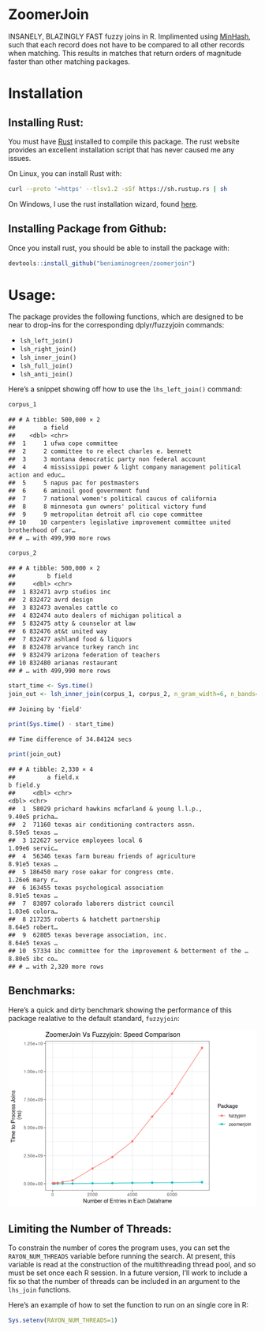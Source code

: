
# ZoomerJoin

INSANELY, BLAZINGLY FAST fuzzy joins in R. Implimented using
[MinHash](https://en.wikipedia.org/wiki/MinHash), such that each record
does not have to be compared to all other records when matching. This
results in matches that return orders of magnitude faster than other
matching packages.

# Installation

## Installing Rust:

You must have [Rust](https://www.rust-lang.org/tools/install) installed
to compile this package. The rust website provides an excellent
installation script that has never caused me any issues.

On Linux, you can install Rust with:

``` sh
curl --proto '=https' --tlsv1.2 -sSf https://sh.rustup.rs | sh
```

On Windows, I use the rust installation wizard, found
[here](https://forge.rust-lang.org/infra/other-installation-methods.html).

## Installing Package from Github:

Once you install rust, you should be able to install the package with:

``` r
devtools::install_github("beniaminogreen/zoomerjoin")
```

# Usage:

The package provides the following functions, which are designed to be
near to drop-ins for the corresponding dplyr/fuzzyjoin commands:

- `lsh_left_join()`
- `lsh_right_join()`
- `lsh_inner_join()`
- `lsh_full_join()`
- `lsh_anti_join()`

Here’s a snippet showing off how to use the `lhs_left_join()` command:

``` r
corpus_1
```

    ## # A tibble: 500,000 × 2
    ##        a field                                                                  
    ##    <dbl> <chr>                                                                  
    ##  1     1 ufwa cope committee                                                    
    ##  2     2 committee to re elect charles e. bennett                               
    ##  3     3 montana democratic party non federal account                           
    ##  4     4 mississippi power & light company management political action and educ…
    ##  5     5 napus pac for postmasters                                              
    ##  6     6 aminoil good government fund                                           
    ##  7     7 national women's political caucus of california                        
    ##  8     8 minnesota gun owners' political victory fund                           
    ##  9     9 metropolitan detroit afl cio cope committee                            
    ## 10    10 carpenters legislative improvement committee united brotherhood of car…
    ## # … with 499,990 more rows

``` r
corpus_2
```

    ## # A tibble: 500,000 × 2
    ##         b field                               
    ##     <dbl> <chr>                               
    ##  1 832471 avrp studios inc                    
    ##  2 832472 avrd design                         
    ##  3 832473 avenales cattle co                  
    ##  4 832474 auto dealers of michigan political a
    ##  5 832475 atty & counselor at law             
    ##  6 832476 at&t united way                     
    ##  7 832477 ashland food & liquors              
    ##  8 832478 arvance turkey ranch inc            
    ##  9 832479 arizona federation of teachers      
    ## 10 832480 arianas restaurant                  
    ## # … with 499,990 more rows

``` r
start_time <- Sys.time()
join_out <- lsh_inner_join(corpus_1, corpus_2, n_gram_width=6, n_bands=20, band_width=5)
```

    ## Joining by 'field'

``` r
print(Sys.time() - start_time)
```

    ## Time difference of 34.84124 secs

``` r
print(join_out)
```

    ## # A tibble: 2,330 × 4
    ##         a field.x                                                      b field.y
    ##     <dbl> <chr>                                                    <dbl> <chr>  
    ##  1  58029 prichard hawkins mcfarland & young l.l.p.,              9.40e5 pricha…
    ##  2  71160 texas air conditioning contractors assn.                8.59e5 texas …
    ##  3 122627 service employees local 6                               1.09e6 servic…
    ##  4  56346 texas farm bureau friends of agriculture                8.91e5 texas …
    ##  5 186450 mary rose oakar for congress cmte.                      1.26e6 mary r…
    ##  6 163455 texas psychological association                         8.91e5 texas …
    ##  7  83897 colorado laborers district council                      1.03e6 colora…
    ##  8 217235 roberts & hatchett partnership                          8.64e5 robert…
    ##  9  62805 texas beverage association, inc.                        8.64e5 texas …
    ## 10  57334 ibc committee for the improvement & betterment of the … 8.80e5 ibc co…
    ## # … with 2,320 more rows

## Benchmarks:

Here’s a quick and dirty benchmark showing the performance of this
package realative to the default standard, `fuzzyjoin`:

![](README_files/figure-gfm/unnamed-chunk-3-1.png)<!-- -->

## Limiting the Number of Threads:

To constrain the number of cores the program uses, you can set the
`RAYON_NUM_THREADS` variable before running the search. At present, this
variable is read at the construction of the multithreading thread pool,
and so must be set once each R session. In a future version, I’ll work
to include a fix so that the number of threads can be included in an
argument to the `lhs_join` functions.

Here’s an example of how to set the function to run on an single core in
R:

``` r
Sys.setenv(RAYON_NUM_THREADS=1)
```
